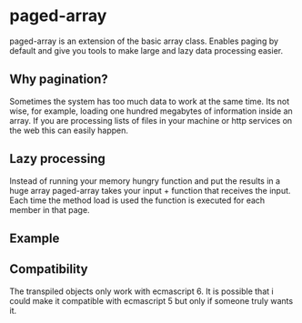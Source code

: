 # paged-array

paged-array is an extension of the basic array class. Enables paging by default and give you tools to make large and lazy data processing easier.

## Why pagination?
Sometimes the system has too much data to work at the same time. Its not wise, for example, loading one hundred megabytes of information inside an array. If you are processing lists of files in your machine or http services on the web this can easily happen.

## Lazy processing
Instead of running your memory hungry function and put the results in a huge array paged-array takes your input + function that receives the input. Each time the method load is used the function is executed for each member in that page.

## Example

## Compatibility
The transpiled objects only work with ecmascript 6. It is possible that i could make it compatible with ecmascript 5 but only if someone truly wants it.